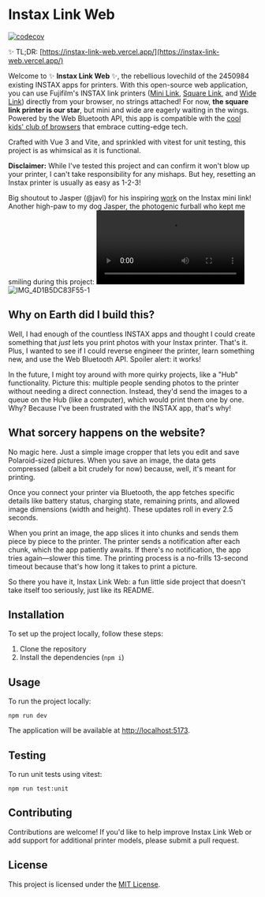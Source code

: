 # Instax Link Web


[![codecov](https://codecov.io/gh/linssenste/instax-link-web/branch/production/graph/badge.svg?token=ZU5AONZOVE)](https://codecov.io/gh/linssenste/instax-link-web)


✨ TL;DR: [https://instax-link-web.vercel.app/](https://instax-link-web.vercel.app/)


Welcome to ✨ **Instax Link Web** ✨, the rebellious lovechild of the 2450984 existing INSTAX apps for printers. With this open-source web application, you can use Fujifilm's INSTAX link printers ([Mini Link](https://instax.com/mini_link_2/en/), [Square Link](https://instax.com/square_link/en/), and [Wide Link](https://instax.com/link_wide/en/)) directly from your browser, no strings attached! For now, **the square link printer is our star**, but mini and wide are eagerly waiting in the wings. Powered by the Web Bluetooth API, this app is compatible with the [cool kids' club of browsers](https://developer.mozilla.org/en-US/docs/Web/API/Web_Bluetooth_API#browser_compatibility) that embrace cutting-edge tech.

Crafted with Vue 3 and Vite, and sprinkled with vitest for unit testing, this project is as whimsical as it is functional.

**Disclaimer:** While I've tested this project and can confirm it won't blow up your printer, I can't take responsibility for any mishaps. But hey, resetting an Instax printer is usually as easy as 1-2-3!

Big shoutout to Jasper (@javl) for his inspiring [work](https://github.com/javl/InstaxBLE) on the Instax mini link! Another high-paw to my dog Jasper, the photogenic furball who kept me smiling during this project:
![ksks](https://github.com/linssenste/instax-link-web/raw/d936206bfc90a0274d64bcb6cb9106d4cb7472b0/public/IMG_4106_small.mp4)
![IMG_4D1B5DC83F55-1](https://user-images.githubusercontent.com/13923365/232333543-868db58e-7537-4260-88fa-5c3a7c601268.jpeg)

## Why on Earth did I build this?

Well, I had enough of the countless INSTAX apps and thought I could create something that _just_ lets you print photos with your Instax printer. That's it. Plus, I wanted to see if I could reverse engineer the printer, learn something new, and use the Web Bluetooth API. Spoiler alert: it works!

In the future, I might toy around with more quirky projects, like a "Hub" functionality. Picture this: multiple people sending photos to the printer without needing a direct connection. Instead, they'd send the images to a queue on the Hub (like a computer), which would print them one by one. Why? Because I've been frustrated with the INSTAX app, that's why!

## What sorcery happens on the website?

No magic here. Just a simple image cropper that lets you edit and save Polaroid-sized pictures. When you save an image, the data gets compressed (albeit a bit crudely for now) because, well, it's meant for printing.

Once you connect your printer via Bluetooth, the app fetches specific details like battery status, charging state, remaining prints, and allowed image dimensions (width and height). These updates roll in every 2.5 seconds.

When you print an image, the app slices it into chunks and sends them piece by piece to the printer. The printer sends a notification after each chunk, which the app patiently awaits. If there's no notification, the app tries again—slower this time. The printing process is a no-frills 13-second timeout because that's how long it takes to print a picture.

So there you have it, Instax Link Web: a fun little side project that doesn't take itself too seriously, just like its README.

## Installation

To set up the project locally, follow these steps:

1. Clone the repository
2. Install the dependencies (`npm i`)

## Usage

To run the project locally:

`npm run dev`

The application will be available at [http://localhost:5173](http://localhost:5173).

## Testing

To run unit tests using vitest:

`npm run test:unit`

## Contributing

Contributions are welcome! If you'd like to help improve Instax Link Web or add support for additional printer models, please submit a pull request.


## License

This project is licensed under the [MIT License](LICENSE).
